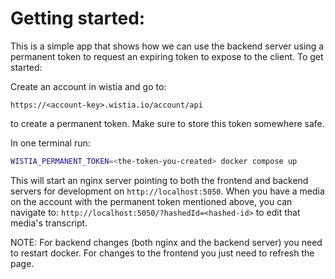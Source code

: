 # Getting started:

This is a simple app that shows how we can use the backend server using a permanent token to request
an expiring token to expose to the client. To get started:

Create an account in wistia and go to:

`https://<account-key>.wistia.io/account/api`

to create a permanent token. Make sure to store this token somewhere safe.

In one terminal run:

```sh
WISTIA_PERMANENT_TOKEN=<the-token-you-created> docker compose up
```

This will start an nginx server pointing to both the frontend and backend
servers for development on `http://localhost:5050`. When you have a media
on the account with the permanent token mentioned above, you can navigate to:
`http://localhost:5050/?hashedId=<hashed-id>` to edit that media's transcript.

NOTE: For backend changes (both nginx and the backend server) you need to
restart docker. For changes to the frontend you just need to refresh the page.
